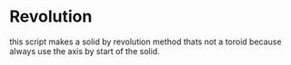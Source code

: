# Revolution
this script makes a solid by revolution method thats not a toroid because always use the axis by start of the solid.
